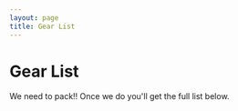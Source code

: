 ```yaml
---
layout: page
title: Gear List
---
```


Gear List
======

We need to pack!! Once we do you'll get the full list below.
